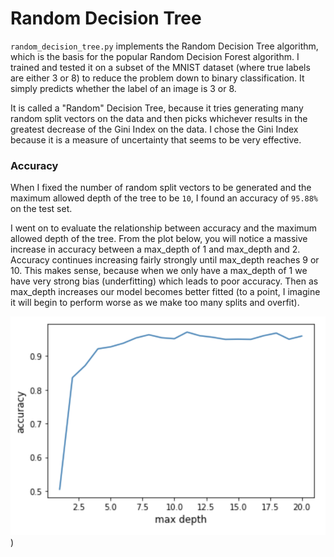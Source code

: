 # Random Decision Tree

`random_decision_tree.py` implements the Random Decision Tree algorithm, which is the basis for the popular Random Decision Forest algorithm. I trained and tested it on a subset of the MNIST dataset (where true labels are either 3 or 8) to reduce the problem down to binary classification. It simply predicts whether the label of an image is 3 or 8.

It is called a "Random" Decision Tree, because it tries generating many random split vectors on the data and then picks whichever results in the greatest decrease of the Gini Index on the data. I chose the Gini Index because it is a measure of uncertainty that seems to be very effective.

### Accuracy

When I fixed the number of random split vectors to be generated and the maximum allowed depth of the tree to be `10`, I found an accuracy of `95.88%` on the test set.

I went on to evaluate the relationship between accuracy and the maximum allowed depth of the tree. From the plot below, you will notice a massive increase in accuracy between a max_depth of 1 and max_depth and 2. Accuracy continues increasing fairly strongly until max_depth reaches 9 or 10. This makes sense, because when we only have a max_depth of 1 we have very strong bias (underfitting) which leads to poor accuracy. Then as max_depth increases our model becomes better fitted (to a point, I imagine it will begin to perform worse as we make too many splits and overfit).

![](plots/depth_vs_accuracy.png))